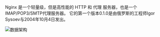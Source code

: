 Nginx 是一个轻量级，但是高性能的 HTTP 和 代理 服务器，也是一个 IMAP/POP3/SMTP代理服务器。 它的第一个版本0.1.0是由俄罗斯的工程师Igor Sysoev与2004年10月4日发出。

 ![数据架构](https://github.com/oldwind/nginx-sourcecode-analysis/blob/master/image/img1.jpg)